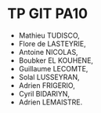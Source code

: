 # TP GIT PA10

- Mathieu TUDISCO,
- Flore de LASTEYRIE,
- Antoine NICOLAS,
- Boubker EL KOUHENE,
- Guillaume LECOMTE,
- Solal LUSSEYRAN,
- Adrien FRIGERIO,
- Cyril BIDARIYN,
- Adrien LEMAISTRE.